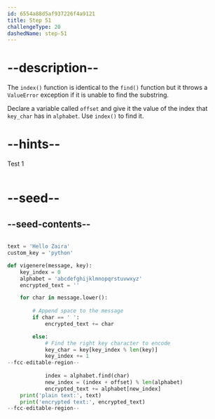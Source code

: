```yaml
---
id: 6554a88d5af937226f4a9121
title: Step 51
challengeType: 20
dashedName: step-51
---
```


# --description--

The `index()` function is identical to the `find()` function but it throws a `ValueError` exception if it is unable to find the substring.

Declare a variable called `offset` and give it the value of the index that `key_char` has in `alphabet`. Use `index()` to find it.

# --hints--

Test 1

```js

```

# --seed--

## --seed-contents--

```py

text = 'Hello Zaira'
custom_key = 'python'

def vigenere(message, key):
    key_index = 0
    alphabet = 'abcdefghijklmnopqrstuvwxyz'
    encrypted_text = ''

    for char in message.lower():
    
        # Append space to the message
        if char == ' ':
            encrypted_text += char

        else:        
            # Find the right key character to encode
            key_char = key[key_index % len(key)]
            key_index += 1
--fcc-editable-region--
            
            index = alphabet.find(char)    
            new_index = (index + offset) % len(alphabet)
            encrypted_text += alphabet[new_index]
    print('plain text:', text)
    print('encrypted text:', encrypted_text)
--fcc-editable-region--
```

